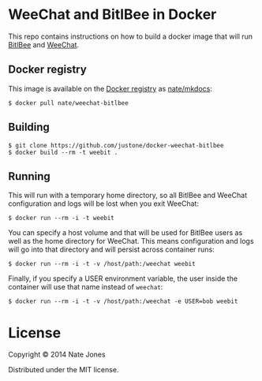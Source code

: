 # WeeChat and BitlBee in Docker

This repo contains instructions on how to build a docker image that will run
[BitlBee](http://www.bitlbee.org/) and [WeeChat](http://www.weechat.org/).

## Docker registry

This image is available on the [Docker registry](https://index.docker.io/) as
[nate/mkdocs](https://index.docker.io/u/nate/weechat-bitlbee/):

```
$ docker pull nate/weechat-bitlbee
```

## Building

```
$ git clone https://github.com/justone/docker-weechat-bitlbee
$ docker build --rm -t weebit .
```

## Running

This will run with a temporary home directory, so all BitlBee and WeeChat
configuration and logs will be lost when you exit WeeChat:

```
$ docker run --rm -i -t weebit
```

You can specify a host volume and that will be used for BitlBee users as well
as the home directory for WeeChat.  This means configuration and logs will go
into that directory and will persist across container runs:

```
$ docker run --rm -i -t -v /host/path:/weechat weebit
```

Finally, if you specify a USER environment variable, the user inside the
container will use that name instead of `weechat`:

```
$ docker run --rm -i -t -v /host/path:/weechat -e USER=bob weebit
```

# License

Copyright © 2014 Nate Jones

Distributed under the MIT license.
